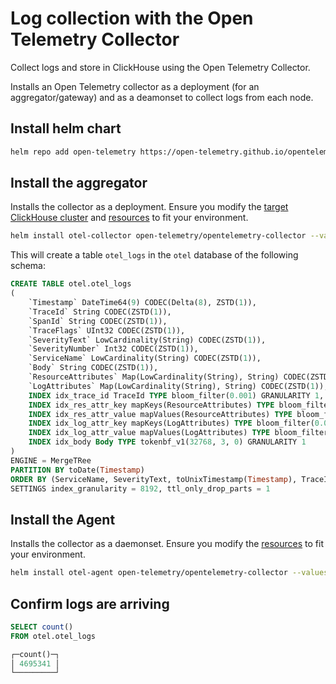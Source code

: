 # Log collection with the Open Telemetry Collector

Collect logs and store in ClickHouse using the Open Telemetry Collector.

Installs an Open Telemetry collector as a deployment (for an aggregator/gateway) and as a deamonset to collect logs from each node.

## Install helm chart

```bash
helm repo add open-telemetry https://open-telemetry.github.io/opentelemetry-helm-charts
```

## Install the aggregator

Installs the collector as a deployment. Ensure you modify the [target ClickHouse cluster]() and [resources]() to fit your environment.

```bash
helm install otel-collector open-telemetry/opentelemetry-collector --values gateway.yml --create-namespace --namespace otel
```

This will create a table `otel_logs` in the `otel` database of the following schema:

```sql
CREATE TABLE otel.otel_logs
(
    `Timestamp` DateTime64(9) CODEC(Delta(8), ZSTD(1)),
    `TraceId` String CODEC(ZSTD(1)),
    `SpanId` String CODEC(ZSTD(1)),
    `TraceFlags` UInt32 CODEC(ZSTD(1)),
    `SeverityText` LowCardinality(String) CODEC(ZSTD(1)),
    `SeverityNumber` Int32 CODEC(ZSTD(1)),
    `ServiceName` LowCardinality(String) CODEC(ZSTD(1)),
    `Body` String CODEC(ZSTD(1)),
    `ResourceAttributes` Map(LowCardinality(String), String) CODEC(ZSTD(1)),
    `LogAttributes` Map(LowCardinality(String), String) CODEC(ZSTD(1)),
    INDEX idx_trace_id TraceId TYPE bloom_filter(0.001) GRANULARITY 1,
    INDEX idx_res_attr_key mapKeys(ResourceAttributes) TYPE bloom_filter(0.01) GRANULARITY 1,
    INDEX idx_res_attr_value mapValues(ResourceAttributes) TYPE bloom_filter(0.01) GRANULARITY 1,
    INDEX idx_log_attr_key mapKeys(LogAttributes) TYPE bloom_filter(0.01) GRANULARITY 1,
    INDEX idx_log_attr_value mapValues(LogAttributes) TYPE bloom_filter(0.01) GRANULARITY 1,
    INDEX idx_body Body TYPE tokenbf_v1(32768, 3, 0) GRANULARITY 1
)
ENGINE = MergeTRee
PARTITION BY toDate(Timestamp)
ORDER BY (ServiceName, SeverityText, toUnixTimestamp(Timestamp), TraceId)
SETTINGS index_granularity = 8192, ttl_only_drop_parts = 1
```

## Install the Agent

Installs the collector as a daemonset. Ensure you modify the [resources]() to fit your environment.

```bash
helm install otel-agent open-telemetry/opentelemetry-collector --values agent.yml --create-namespace --namespace otel
```

## Confirm logs are arriving


```sql
SELECT count()
FROM otel.otel_logs

┌─count()─┐
│ 4695341 │
└─────────┘
```